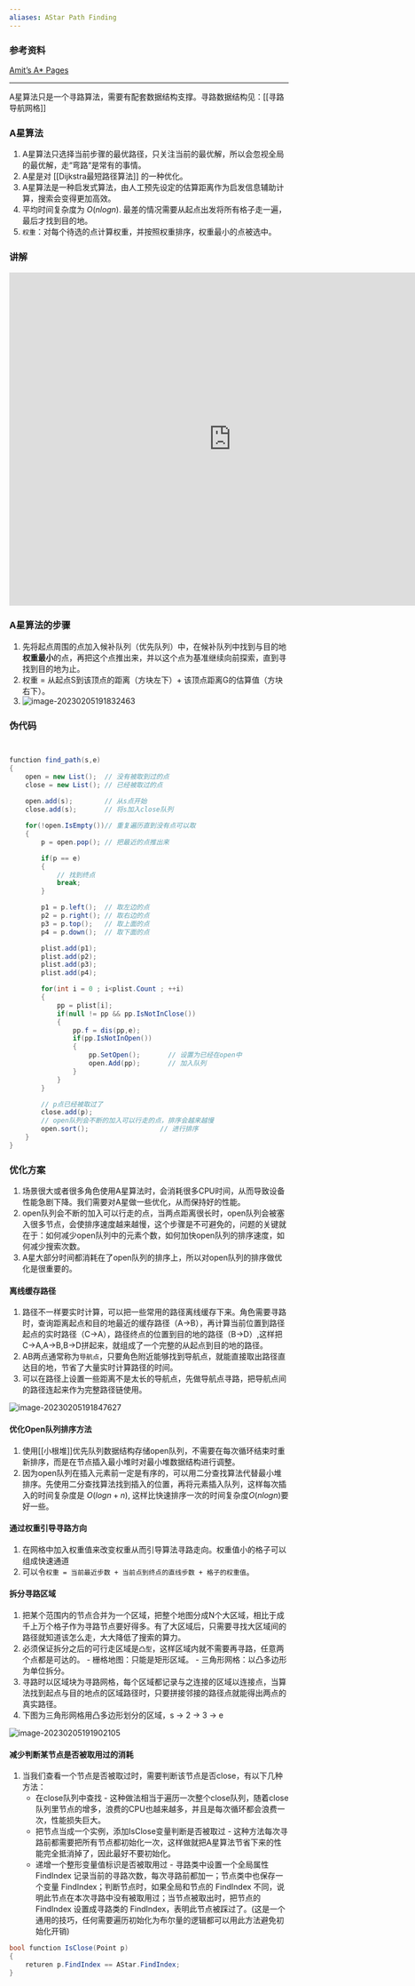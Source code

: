 ```yaml
---
aliases: AStar Path Finding
---
```


### 参考资料

[Amit’s A* Pages](http://theory.stanford.edu/~amitp/GameProgramming/)


----

A星算法只是一个寻路算法，需要有配套数据结构支撑。寻路数据结构见：[[寻路导航网格]]


### A星算法

1. A星算法只选择当前步骤的最优路径，只关注当前的最优解，所以会忽视全局的最优解，走“弯路“是常有的事情。
2. A星是对 [[Dijkstra最短路径算法]] 的一种优化。
3. A星算法是一种启发式算法，由人工预先设定的估算距离作为启发信息辅助计算，搜索会变得更加高效。
4. 平均时间复杂度为 $O(nlogn)$. 最差的情况需要从起点出发将所有格子走一遍，最后才找到目的地。
5. `权重`：对每个待选的点计算权重，并按照权重排序，权重最小的点被选中。

### 讲解
<iframe 
        width="800"
        height="600"
        src="https://www.youtube.com/embed/-L-WgKMFuhE" 
        title="A* Pathfinding (E01: algorithm explanation)" 
        frameborder="0" 
        allow="accelerometer; autoplay; clipboard-write; encrypted-media; gyroscope; picture-in-picture" allowfullscreen>
</iframe>


### A星算法的步骤

1. 先将起点周围的点加入候补队列（优先队列）中，在候补队列中找到与目的地**权重最小**的点，再把这个点推出来，并以这个点为基准继续向前探索，直到寻找到目的地为止。
2. 权重 = 从起点S到该顶点的距离（方块左下）+ 该顶点距离G的估算值（方块右下）。
3. ![image-20230205191832463](https://cdn.jsdelivr.net/gh/yzngo/ImageHosting/img/202302051918514.png)


### 伪代码

```cs


function find_path(s,e)
{
    open = new List();  // 没有被取到过的点
    close = new List(); // 已经被取过的点
    
    open.add(s);        // 从s点开始
    close.add(s);       // 将s加入close队列

    for(!open.IsEmpty())// 重复遍历直到没有点可以取
    {
        p = open.pop(); // 把最近的点推出来

        if(p == e)
        {
            // 找到终点
            break;
        }

        p1 = p.left();  // 取左边的点
        p2 = p.right(); // 取右边的点
        p3 = p.top();   // 取上面的点
        p4 = p.down();  // 取下面的点

        plist.add(p1);
        plist.add(p2);
        plist.add(p3);
        plist.add(p4);

        for(int i = 0 ; i<plist.Count ; ++i)
        {
            pp = plist[i];
            if(null != pp && pp.IsNotInClose())
            {
                pp.f = dis(pp,e);
                if(pp.IsNotInOpen())
                {
                    pp.SetOpen();       // 设置为已经在open中
                    open.Add(pp);       // 加入队列
                }
            }
        }

        // p点已经被取过了
        close.add(p);
        // open队列会不断的加入可以行走的点，排序会越来越慢
        open.sort();                  // 进行排序
    }
}
```


### 优化方案

1. 场景很大或者很多角色使用A星算法时，会消耗很多CPU时间，从而导致设备性能急剧下降。我们需要对A星做一些优化，从而保持好的性能。
2. open队列会不断的加入可以行走的点，当两点距离很长时，open队列会被塞入很多节点，会使排序速度越来越慢，这个步骤是不可避免的，问题的关键就在于：如何减少open队列中的元素个数，如何加快open队列的排序速度，如何减少搜索次数。
3. A星大部分时间都消耗在了open队列的排序上，所以对open队列的排序做优化是很重要的。

#### 离线缓存路径

1. 路径不一样要实时计算，可以把一些常用的路径离线缓存下来。角色需要寻路时，查询距离起点和目的地最近的缓存路径（A->B），再计算当前位置到路径起点的实时路径（C->A），路径终点的位置到目的地的路径（B->D）,这样把 C->A,A->B,B->D拼起来，就组成了一个完整的从起点到目的地的路径。
2. AB两点通常称为`导航点`，只要角色附近能够找到导航点，就能直接取出路径直达目的地，节省了大量实时计算路径的时间。
3. 可以在路径上设置一些距离不是太长的导航点，先做导航点寻路，把导航点间的路径连起来作为完整路径链使用。

![image-20230205191847627](https://cdn.jsdelivr.net/gh/yzngo/ImageHosting/img/202302051918682.png)

#### 优化Open队列排序方法

1. 使用[[小根堆]]优先队列数据结构存储open队列，不需要在每次循环结束时重新排序，而是在节点插入最小堆时对最小堆数据结构进行调整。
2. 因为open队列在插入元素前一定是有序的，可以用二分查找算法代替最小堆排序。先使用二分查找算法找到插入的位置，再将元素插入队列，这样每次插入的时间复杂度是 $O(logn+n)$, 这样比快速排序一次的时间复杂度$O(nlogn)$要好一些。

#### 通过权重引导寻路方向

1. 在网格中加入权重值来改变权重从而引导算法寻路走向。权重值小的格子可以组成快速通道
2. 可以令`权重 = 当前最近步数 + 当前点到终点的直线步数 + 格子的权重值`。

#### 拆分寻路区域

1. 把某个范围内的节点合并为一个区域，把整个地图分成N个大区域，相比于成千上万个格子作为寻路节点要好得多。有了大区域后，只需要寻找大区域间的路径就知道该怎么走，大大降低了搜索的算力。
2. 必须保证拆分之后的可行走区域是`凸型`，这样区域内就不需要再寻路，任意两个点都是可达的。
        - 栅格地图：只能是矩形区域。
        - 三角形网格：以凸多边形为单位拆分。
3. 寻路时以区域块为寻路网格，每个区域都记录与之连接的区域以连接点，当算法找到起点与目的地点的区域路径时，只要拼接邻接的路径点就能得出两点的真实路径。
4. 下图为三角形网格用凸多边形划分的区域，s -> 2 -> 3 -> e

![image-20230205191902105](https://cdn.jsdelivr.net/gh/yzngo/ImageHosting/img/202302051919151.png)

#### 减少判断某节点是否被取用过的消耗

1. 当我们查看一个节点是否被取过时，需要判断该节点是否close，有以下几种方法：
    - 在close队列中查找 - 这种做法相当于遍历一次整个close队列，随着close队列里节点的增多，浪费的CPU也越来越多，并且是每次循环都会浪费一次，性能损失巨大。
    - 把节点当成一个实例，添加IsClose变量判断是否被取过 - 这种方法每次寻路前都需要把所有节点都初始化一次，这样做就把A星算法节省下来的性能完全抵消掉了，因此最好不要初始化。
    - 递增一个整形变量值标识是否被取用过 - 寻路类中设置一个全局属性 FindIndex 记录当前的寻路次数，每次寻路前都加一；节点类中也保存一个变量 FindIndex；判断节点时，如果全局和节点的 FindIndex 不同，说明此节点在本次寻路中没有被取用过；当节点被取出时，把节点的 FindIndex 设置成寻路类的 FindIndex，表明此节点被踩过了。(这是一个通用的技巧，任何需要遍历初始化为布尔量的逻辑都可以用此方法避免初始化开销)
```cs
bool function IsClose(Point p)
{
    returen p.FindIndex == AStar.FindIndex;
}
```
